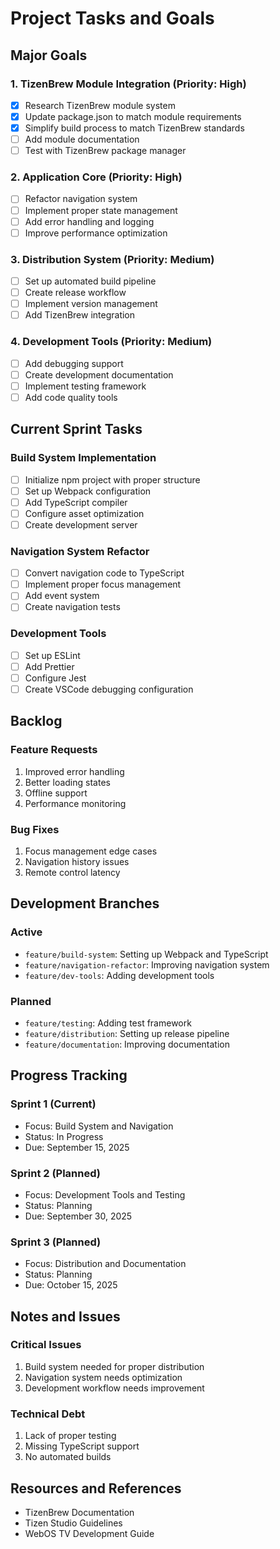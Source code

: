# Project Tasks and Goals

## Major Goals

### 1. TizenBrew Module Integration (Priority: High)
- [x] Research TizenBrew module system
- [x] Update package.json to match module requirements
- [x] Simplify build process to match TizenBrew standards
- [ ] Add module documentation
- [ ] Test with TizenBrew package manager

### 2. Application Core (Priority: High)
- [ ] Refactor navigation system
- [ ] Implement proper state management
- [ ] Add error handling and logging
- [ ] Improve performance optimization

### 3. Distribution System (Priority: Medium)
- [ ] Set up automated build pipeline
- [ ] Create release workflow
- [ ] Implement version management
- [ ] Add TizenBrew integration

### 4. Development Tools (Priority: Medium)
- [ ] Add debugging support
- [ ] Create development documentation
- [ ] Implement testing framework
- [ ] Add code quality tools

## Current Sprint Tasks

### Build System Implementation
- [ ] Initialize npm project with proper structure
- [ ] Set up Webpack configuration
- [ ] Add TypeScript compiler
- [ ] Configure asset optimization
- [ ] Create development server

### Navigation System Refactor
- [ ] Convert navigation code to TypeScript
- [ ] Implement proper focus management
- [ ] Add event system
- [ ] Create navigation tests

### Development Tools
- [ ] Set up ESLint
- [ ] Add Prettier
- [ ] Configure Jest
- [ ] Create VSCode debugging configuration

## Backlog

### Feature Requests
1. Improved error handling
2. Better loading states
3. Offline support
4. Performance monitoring

### Bug Fixes
1. Focus management edge cases
2. Navigation history issues
3. Remote control latency

## Development Branches

### Active
- `feature/build-system`: Setting up Webpack and TypeScript
- `feature/navigation-refactor`: Improving navigation system
- `feature/dev-tools`: Adding development tools

### Planned
- `feature/testing`: Adding test framework
- `feature/distribution`: Setting up release pipeline
- `feature/documentation`: Improving documentation

## Progress Tracking

### Sprint 1 (Current)
- Focus: Build System and Navigation
- Status: In Progress
- Due: September 15, 2025

### Sprint 2 (Planned)
- Focus: Development Tools and Testing
- Status: Planning
- Due: September 30, 2025

### Sprint 3 (Planned)
- Focus: Distribution and Documentation
- Status: Planning
- Due: October 15, 2025

## Notes and Issues

### Critical Issues
1. Build system needed for proper distribution
2. Navigation system needs optimization
3. Development workflow needs improvement

### Technical Debt
1. Lack of proper testing
2. Missing TypeScript support
3. No automated builds

## Resources and References
- TizenBrew Documentation
- Tizen Studio Guidelines
- WebOS TV Development Guide
